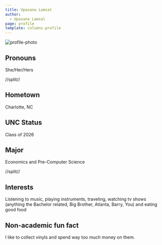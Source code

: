 ```yaml
---
title: Upasana Lamsal
author:
  - Upasana Lamsal
page: profile
template: columns-profile
---
```


![profile-photo](../../../static/profile-photos/upasana.jpg)

## Pronouns

She/Her/Hers

//split//

## Hometown

Charlotte, NC

## UNC Status

Class of 2026

## Major

Economics and Pre-Computer Science

//split//

## Interests

Listening to music, playing instruments, traveling, watching tv shows (anything the Bachelor related, Big Brother, Atlanta, Barry, You) and eating good food

## Non-academic fun fact

I like to collect vinyls and spend way too much money on them. 